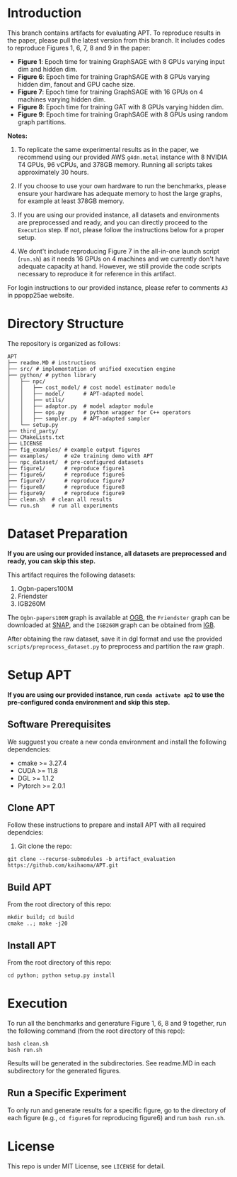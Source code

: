 # Introduction

This branch contains artifacts for evaluating APT. To reproduce results in the paper, please pull the latest version from this branch. It includes codes to reproduce Figures 1, 6, 7, 8 and 9 in the paper:

- **Figure 1**: Epoch time for training GraphSAGE with 8 GPUs varying input dim and hidden dim.
- **Figure 6**: Epoch time for training GraphSAGE with 8 GPUs varying hidden dim, fanout and GPU cache size.
- **Figure 7**: Epoch time for training GraphSAGE with 16 GPUs on 4 machines varying hidden dim.
- **Figure 8**: Epoch time for training GAT with 8 GPUs varying hidden dim.
- **Figure 9**: Epoch time for training GraphSAGE with 8 GPUs using random graph partitions.

**Notes:**

1. To replicate the same experimental results as in the paper, we recommend using our provided AWS `g4dn.metal` instance with 8 NVIDIA T4 GPUs, 96 vCPUs, and 378GB memory. Running all scripts takes approximately 30 hours.

2. If you choose to use your own hardware to run the benchmarks, please ensure your hardware has adequate memory to host the large graphs, for example at least 378GB memory.

3. If you are using our provided instance, all datasets and environments are preprocessed and ready, and you can directly proceed to the `Execution` step. If not, please follow the instructions below for a proper setup.

4. We dont't include reproducing Figure 7 in the all-in-one launch script (`run.sh`) as it needs 16 GPUs on 4 machines and we currently don't have adequate capacity at hand. However, we still provide the code scripts necessary to reproduce it for reference in this artifact.

For login instructions to our provided instance, please refer to comments `A3` in ppopp25ae website.

# Directory Structure

The repository is organized as follows:

```shell
APT
├── readme.MD # instructions
├── src/ # implementation of unified execution engine
├── python/ # python library
│   ├── npc/
│   │   ├── cost_model/ # cost model estimator module
│   │   ├── model/      # APT-adapted model
│   │   ├── utils/
│   │   ├── adaptor.py  # model adaptor module 
│   │   ├── ops.py      # python wrapper for C++ operators
│   │   ├── sampler.py  # APT-adapted sampler
│   └── setup.py
├── third_party/
├── CMakeLists.txt
├── LICENSE
├── fig_examples/ # example output figures
├── examples/     # e2e training demo with APT
├── npc_dataset/  # pre-configured datasets
├── figure1/      # reproduce figure1
├── figure6/      # reproduce figure6
├── figure7/      # reproduce figure7
├── figure8/      # reproduce figure8
├── figure9/      # reproduce figure9
├── clean.sh  # clean all results
└── run.sh    # run all experiments
```

# Dataset Preparation

__If you are using our provided instance, all datasets are preprocessed and ready, you can skip this step.__

This artifact requires the following datasets:

1. Ogbn-papers100M
2. Friendster
3. IGB260M

The `Ogbn-papers100M` graph is available at [OGB](https://ogb.stanford.edu/), the `Friendster` graph can be downloaded at [SNAP](https://snap.stanford.edu/data/), and the `IGB260M` graph can be obtained from [IGB](https://github.com/IllinoisGraphBenchmark/IGB-Datasets/tree/main).

After obtaining the raw dataset, save it in dgl format and use the provided `scripts/preprocess_dataset.py` to preprocess and partition the raw graph.

# Setup APT

__If you are using our provided instance, run `conda activate ap2` to use the pre-configured conda environment and skip this step.__

## Software Prerequisites

We sugguest you create a new conda environment and install the following dependencies:

* cmake >= 3.27.4
* CUDA >= 11.8
* DGL >= 1.1.2
* Pytorch >= 2.0.1

## Clone APT

Follow these instructions to prepare and install APT with all required dependcies:

1. Git clone the repo:
```shell
git clone --recurse-submodules -b artifact_evaluation https://github.com/kaihaoma/APT.git
```

## Build APT

From the root directory of this repo:
```shell
mkdir build; cd build
cmake ..; make -j20
```

## Install APT

From the root directory of this repo:
```shell
cd python; python setup.py install
```

# Execution

To run all the benchmarks and generature Figure 1, 6, 8 and 9 together, run the following command (from the root directory of this repo):
```shell
bash clean.sh
bash run.sh
```

Results will be generated in the subdirectories. See readme.MD in each subdirectory for the generated figures.

## Run a Specific Experiment

To only run and generate results for a specific figure, go to the directory of each figure (e.g., `cd figure6` for reproducing figure6) and run `bash run.sh`.

# License

This repo is under MIT License, see `LICENSE` for detail.
